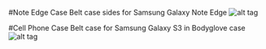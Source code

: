 #Note Edge Case
Belt case sides for Samsung Galaxy Note Edge
![alt tag](https://lh5.googleusercontent.com/-1RS6tPS2aI4/VdS9x_I3F7I/AAAAAAACAeM/VUKBdhqFZJk/w1260-h709-no/20150819_064517.jpg)

#Cell Phone Case
Belt case for Samsung Galaxy S3 in Bodyglove case
![alt tag](https://lh6.googleusercontent.com/-daRSb8O78KU/UsWDWJoI6DI/AAAAAAABGnA/ricRzpKiKN4/20140101_214505_Wakefield%2BDr.jpg)
